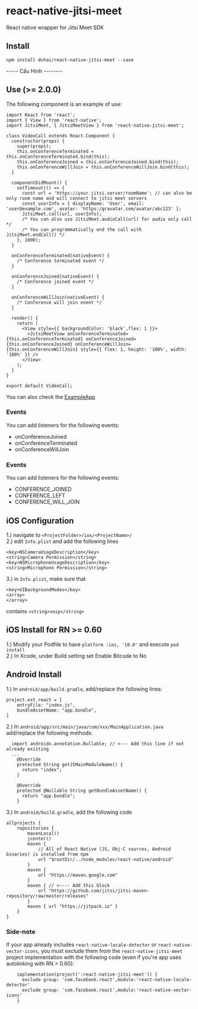 # react-native-jitsi-meet
React native wrapper for Jitsi Meet SDK

## Install

`npm install dvhai/react-native-jitsi-meet --save` 

----- Cấu Hình --------
## Use (>= 2.0.0)

The following component is an example of use:

```
import React from 'react';
import { View } from 'react-native';
import JitsiMeet, { JitsiMeetView } from 'react-native-jitsi-meet';

class VideoCall extends React.Component {
  constructor(props) {
    super(props);
    this.onConferenceTerminated = this.onConferenceTerminated.bind(this);
    this.onConferenceJoined = this.onConferenceJoined.bind(this);
    this.onConferenceWillJoin = this.onConferenceWillJoin.bind(this);
  }

  componentDidMount() {
    setTimeout(() => {
      const url = 'https://your.jitsi.server/roomName'; // can also be only room name and will connect to jitsi meet servers
      const userInfo = { displayName: 'User', email: 'user@example.com', avatar: 'https:/gravatar.com/avatar/abc123' };
      JitsiMeet.call(url, userInfo);
      /* You can also use JitsiMeet.audioCall(url) for audio only call */
      /* You can programmatically end the call with JitsiMeet.endCall() */
    }, 1000);
  }

  onConferenceTerminated(nativeEvent) {
    /* Conference terminated event */
  }

  onConferenceJoined(nativeEvent) {
    /* Conference joined event */
  }

  onConferenceWillJoin(nativeEvent) {
    /* Conference will join event */
  }

  render() {
    return (
      <View style={{ backgroundColor: 'black',flex: 1 }}>
        <JitsiMeetView onConferenceTerminated={this.onConferenceTerminated} onConferenceJoined={this.onConferenceJoined} onConferenceWillJoin={this.onConferenceWillJoin} style={{ flex: 1, height: '100%', width: '100%' }} />
      </View>
    );
  }
}

export default VideoCall;
```

You can also check the [ExampleApp](https://github.com/skrafft/react-native-jitsi-meet/tree/master/ExampleApp)

### Events

You can add listeners for the following events:
- onConferenceJoined
- onConferenceTerminated
- onConferenceWillJoin


### Events

You can add listeners for the following events:
- CONFERENCE_JOINED
- CONFERENCE_LEFT
- CONFERENCE_WILL_JOIN

## iOS Configuration

1.) navigate to `<ProjectFolder>/ios/<ProjectName>/`  
2.) edit `Info.plist` and add the following lines

```
<key>NSCameraUsageDescription</key>
<string>Camera Permission</string>
<key>NSMicrophoneUsageDescription</key>
<string>Microphone Permission</string>
```
3.) in `Info.plist`, make sure that 
```
<key>UIBackgroundModes</key>
<array>
</array>
```
contains `<string>voip</string>`

## iOS Install for RN >= 0.60
1.) Modify your Podfile to have ```platform :ios, '10.0'``` and execute ```pod install```  
2.) In Xcode, under Build setting set Enable Bitcode to No  

## Android Install
1.) In `android/app/build.gradle`, add/replace the following lines:

```
project.ext.react = [
    entryFile: "index.js",
    bundleAssetName: "app.bundle",
]
```

2.) In `android/app/src/main/java/com/xxx/MainApplication.java` add/replace the following methods:

```
  import androidx.annotation.Nullable; // <--- Add this line if not already existing
  ...
    @Override
    protected String getJSMainModuleName() {
      return "index";
    }

    @Override
    protected @Nullable String getBundleAssetName() {
      return "app.bundle";
    }
```

3.) In `android/build.gradle`, add the following code 
```
allprojects {
    repositories {
        mavenLocal()
        jcenter()
        maven {
            // All of React Native (JS, Obj-C sources, Android binaries) is installed from npm
            url "$rootDir/../node_modules/react-native/android"
        }
        maven {
            url "https://maven.google.com"
        }
        maven { // <---- Add this block
            url "https://github.com/jitsi/jitsi-maven-repository/raw/master/releases"
        }
        maven { url "https://jitpack.io" }
    }
}
```


### Side-note

If your app already includes `react-native-locale-detector` or `react-native-vector-icons`, you must exclude them from the `react-native-jitsi-meet` project implementation with the following code (even if you're app uses autolinking with RN > 0.60):

```
    implementation(project(':react-native-jitsi-meet')) {
      exclude group: 'com.facebook.react',module:'react-native-locale-detector'
      exclude group: 'com.facebook.react',module:'react-native-vector-icons'
    }
```
